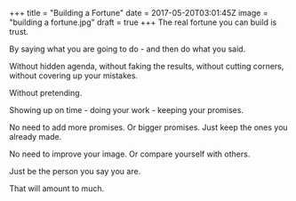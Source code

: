 
+++
title = "Building a Fortune"
date = 2017-05-20T03:01:45Z
image = "building a fortune.jpg"
draft = true
+++
The real fortune you can build is trust.

By saying what you are going to do - and then do what you said.

Without hidden agenda, without faking the results, without cutting corners, without covering up your mistakes.

Without pretending.

Showing up on time - doing your work - keeping your promises.

No need to add more promises. Or bigger promises. Just keep the ones you already made.

No need to improve your image. Or compare yourself with others.

Just be the person you say you are.

That will amount to much.